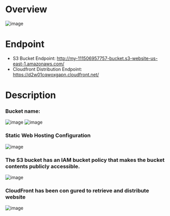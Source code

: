 # Overview
![image](https://github.com/truonghet/udacity-starter-website/assets/9692983/e65d59ef-7aa2-467c-9953-dcb7d1afe2d8)

# Endpoint
- S3 Bucket Endpoint: http://my-111506957757-bucket.s3-website-us-east-1.amazonaws.com/
- Cloudfront Distribution Endpoint: https://d2w01cqwoxgapn.cloudfront.net/
# Description
### Bucket name:
![image](https://github.com/truonghet/udacity-starter-website/assets/9692983/c6b83fa2-ee41-4e76-bd74-ee01dc1c2442)
![image](https://github.com/truonghet/udacity-starter-website/assets/9692983/7447b869-9f0e-4887-a691-7836fe373b11)
### Static Web Hosting Configuration
![image](https://github.com/truonghet/udacity-starter-website/assets/9692983/26e94b85-0e0f-44c7-8fc1-d4d89a467d86)
### The S3 bucket has an IAM bucket policy that makes the bucket contents publicly accessible.
![image](https://github.com/truonghet/udacity-starter-website/assets/9692983/ad00fe35-3553-4711-9715-6ad1e2a8c01d)
###  CloudFront has been con gured to retrieve and distribute website
![image](https://github.com/truonghet/udacity-starter-website/assets/9692983/00b94890-b587-4d07-92d2-22fa65ba507f)
